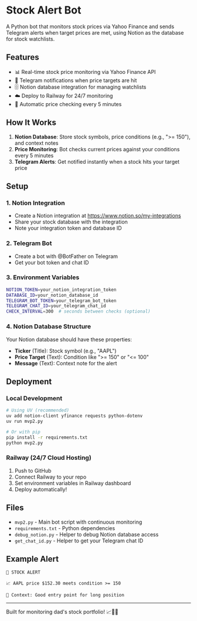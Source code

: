 # Stock Alert Bot

A Python bot that monitors stock prices via Yahoo Finance and sends Telegram alerts when target prices are met, using Notion as the database for stock watchlists.

## Features

- 📊 Real-time stock price monitoring via Yahoo Finance API
- 📱 Telegram notifications when price targets are hit
- 🗄️ Notion database integration for managing watchlists
- ☁️ Deploy to Railway for 24/7 monitoring
- 🔄 Automatic price checking every 5 minutes

## How It Works

1. **Notion Database**: Store stock symbols, price conditions (e.g., ">= 150"), and context notes
2. **Price Monitoring**: Bot checks current prices against your conditions every 5 minutes
3. **Telegram Alerts**: Get notified instantly when a stock hits your target price

## Setup

### 1. Notion Integration
- Create a Notion integration at https://www.notion.so/my-integrations
- Share your stock database with the integration
- Note your integration token and database ID

### 2. Telegram Bot
- Create a bot with @BotFather on Telegram
- Get your bot token and chat ID

### 3. Environment Variables
```bash
NOTION_TOKEN=your_notion_integration_token
DATABASE_ID=your_notion_database_id
TELEGRAM_BOT_TOKEN=your_telegram_bot_token
TELEGRAM_CHAT_ID=your_telegram_chat_id
CHECK_INTERVAL=300  # seconds between checks (optional)
```

### 4. Notion Database Structure
Your Notion database should have these properties:
- **Ticker** (Title): Stock symbol (e.g., "AAPL")
- **Price Target** (Text): Condition like ">= 150" or "<= 100"
- **Message** (Text): Context note for the alert

## Deployment

### Local Development
```bash
# Using UV (recommended)
uv add notion-client yfinance requests python-dotenv
uv run mvp2.py

# Or with pip
pip install -r requirements.txt
python mvp2.py
```

### Railway (24/7 Cloud Hosting)
1. Push to GitHub
2. Connect Railway to your repo
3. Set environment variables in Railway dashboard
4. Deploy automatically!

## Files

- `mvp2.py` - Main bot script with continuous monitoring
- `requirements.txt` - Python dependencies
- `debug_notion.py` - Helper to debug Notion database access
- `get_chat_id.py` - Helper to get your Telegram chat ID

## Example Alert

```
🚨 STOCK ALERT

📈 AAPL price $152.30 meets condition >= 150

💭 Context: Good entry point for long position
```

---

Built for monitoring dad's stock portfolio! 📈👨‍💼
